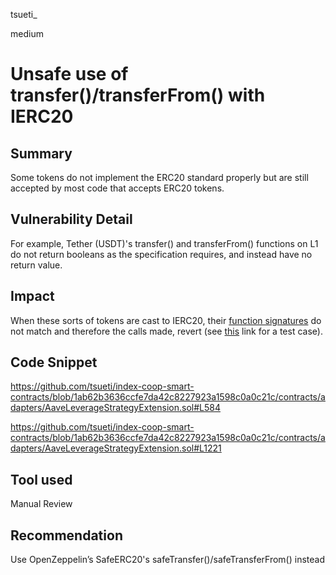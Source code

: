 tsueti_

medium

# Unsafe use of transfer()/transferFrom() with IERC20

## Summary

Some tokens do not implement the ERC20 standard properly but are still accepted by most code that accepts ERC20 tokens.

## Vulnerability Detail

For example, Tether (USDT)'s transfer() and transferFrom() functions on L1 do not return booleans as the specification requires, and instead have no return value. 

## Impact

When these sorts of tokens are cast to IERC20, their [function signatures](https://medium.com/coinmonks/missing-return-value-bug-at-least-130-tokens-affected-d67bf08521ca) do not match and therefore the calls made, revert (see [this](https://gist.github.com/IllIllI000/2b00a32e8f0559e8f386ea4f1800abc5) link for a test case).

## Code Snippet

https://github.com/tsueti/index-coop-smart-contracts/blob/1ab62b3636ccfe7da42c8227923a1598c0a0c21c/contracts/adapters/AaveLeverageStrategyExtension.sol#L584 

https://github.com/tsueti/index-coop-smart-contracts/blob/1ab62b3636ccfe7da42c8227923a1598c0a0c21c/contracts/adapters/AaveLeverageStrategyExtension.sol#L1221

## Tool used

Manual Review

## Recommendation

Use OpenZeppelin’s SafeERC20's safeTransfer()/safeTransferFrom() instead
